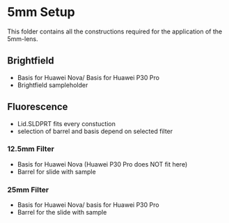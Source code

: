 # 5mm Setup

This folder contains all the constructions required for the application of the 5mm-lens.


## Brightfield
- Basis for Huawei Nova/ Basis for Huawei P30 Pro
- Brightfield sampleholder 

## Fluorescence
- Lid.SLDPRT fits every constuction
- selection of barrel and basis depend on selected filter

### 12.5mm Filter
- Basis for Huawei Nova (Huawei P30 Pro does NOT fit here)
- Barrel for slide with sample

### 25mm Filter
- Basis for Huawei Nova/ basis for Huawei P30 Pro
- Barrel for the slide with sample


